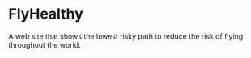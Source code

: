 # FlyHealthy

A web site that shows the lowest risky path to reduce the risk of flying throughout the world.


